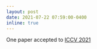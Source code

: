 ```yaml
---
layout: post
date: 2021-07-22 07:59:00-0400
inline: true
---
```


One paper accepted to [ICCV 2021](https://openaccess.thecvf.com/content/ICCV2021/papers/Badamdorj_Joint_Visual_and_Audio_Learning_for_Video_Highlight_Detection_ICCV_2021_paper.pdf)
